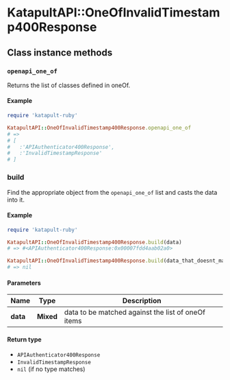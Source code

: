 # KatapultAPI::OneOfInvalidTimestamp400Response

## Class instance methods

### `openapi_one_of`

Returns the list of classes defined in oneOf.

#### Example

```ruby
require 'katapult-ruby'

KatapultAPI::OneOfInvalidTimestamp400Response.openapi_one_of
# =>
# [
#   :'APIAuthenticator400Response',
#   :'InvalidTimestampResponse'
# ]
```

### build

Find the appropriate object from the `openapi_one_of` list and casts the data into it.

#### Example

```ruby
require 'katapult-ruby'

KatapultAPI::OneOfInvalidTimestamp400Response.build(data)
# => #<APIAuthenticator400Response:0x00007fdd4aab02a0>

KatapultAPI::OneOfInvalidTimestamp400Response.build(data_that_doesnt_match)
# => nil
```

#### Parameters

| Name | Type | Description |
| ---- | ---- | ----------- |
| **data** | **Mixed** | data to be matched against the list of oneOf items |

#### Return type

- `APIAuthenticator400Response`
- `InvalidTimestampResponse`
- `nil` (if no type matches)

